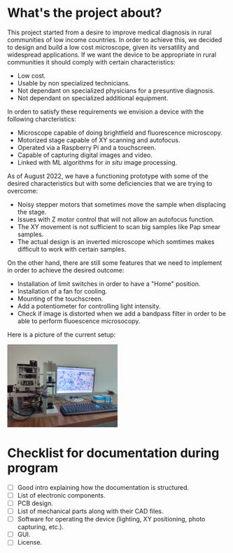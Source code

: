# What's the project about?

This project started from a desire to improve medical diagnosis in rural communities of low income countries. In order to achieve this, we decided to design and build a low cost microscope, given its versatility and widespread applications. If we want the device to be appropriate in rural communities it should comply with certain characteristics:
- Low cost.
- Usable by non specialized technicians.
- Not dependant on specialized physicians for a presuntive diagnosis.
- Not dependant on specialized additional equipment.

In orden to satisfy these requirements we envision a device with the following charcteristics:
- Microscope capable of doing brightfield and fluorescence microscopy.
- Motorized stage capable of XY scanning and autofocus.
- Operated via a Raspberry Pi and a touchscreen.
- Capable of capturing digital images and video.
- Linked with ML algorithms for *in situ* image processing.

As of August 2022, we have a functioning prototype with some of the desired characteristics but with some deficiencies that we are trying to overcome:
- Noisy stepper motors that sometimes move the sample when displacing the stage.
- Issues with Z motor control that will not allow an autofocus function.
- The XY movement is not sufficient to scan big samples like Pap smear samples.
- The actual design is an inverted microscope which somtimes makes difficult to work with certain samples.

On the other hand, there are still some features that we need to implement in order to achieve the desired outcome:
- Installation of limit switches in order to have a "Home" position.
- Installation of a fan for cooling.
- Mounting of the touchscreen.
- Add a potentiometer for controlling light intensity.
- Check if image is distorted when we add a bandpass filter in order to be able to perform fluoescence microsocopy.

Here is a picture of the current setup:

<img src="https://github.com/jossoca/OHA_micro/blob/main/Imgs/micro.jpeg" width=50% height=50%>


# Checklist for documentation during program
- [ ] Good intro explaining how the documentation is structured.
- [ ] List of electronic components.
- [ ] PCB design.
- [ ] List of mechanical parts along with their CAD files.
- [ ] Software for operating the device (lighting, XY positioning, photo capturing, etc.).
- [ ] GUI.
- [ ] License.
